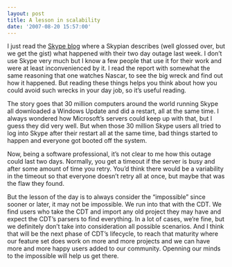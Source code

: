 ```yaml
---
layout: post
title: A lesson in scalability
date: '2007-08-20 15:57:00'
---
```



I just read the [Skype blog](http://share.skype.com/sites/en/) where a Skypian describes (well glossed over, but we get the gist) what happened with their two day outage last week. I don’t use Skype very much but I know a few people that use it for their work and were at least inconvenienced by it. I read the report with somewhat the same reasoning that one watches Nascar, to see the big wreck and find out how it happened. But reading these things helps you think about how you could avoid such wrecks in your day job, so it’s useful reading.

The story goes that 30 million computers around the world running Skype all downloaded a Windows Update and did a restart, all at the same time. I always wondered how Microsoft’s servers could keep up with that, but I guess they did very well. But when those 30 million Skype users all tried to log into Skype after their restart all at the same time, bad things started to happen and everyone got booted off the system.

Now, being a software professional, it’s not clear to me how this outage could last two days. Normally, you get a timeout if the server is busy and after some amount of time you retry. You’d think there would be a variability in the timeout so that everyone doesn’t retry all at once, but maybe that was the flaw they found.

But the lesson of the day is to always consider the “impossible” since sooner or later, it may not be impossible. We run into that with the CDT. We find users who take the CDT and import any old project they may have and expect the CDT’s parsers to find everything. In a lot of cases, we’re fine, but we definitely don’t take into consideration all possible scenarios. And I think that will be the next phase of CDT’s lifecycle, to reach that maturity where our feature set does work on more and more projects and we can have more and more happy users added to our community. Openning our minds to the impossible will help us get there.


